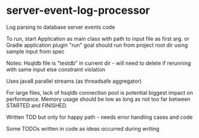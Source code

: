 # server-event-log-processor

Log parsing to database server events code

To run, start Application as main class with path to input file as first arg.
or
Gradle application plugin "run" goal should run from project root dir using sample input from spec


Notes:
Hsqldb file is "testdb" in current dir - will need to delete if rerunning with same input else constraint violation

Uses java8 parallel streams (as threadsafe aggregator)

For large files, lack of hsqldb connection pool is potential biggest impact on performance. Memory usage should be low as long as not too far between STARTED and FINISHED.

Written TDD but only for happy path - needs error handling cases and code

Some TODOs written in code as ideas occurred during writing
